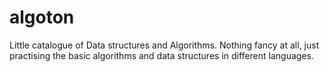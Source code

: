 algoton
=======

Little catalogue of Data structures and Algorithms. 
Nothing fancy at all, just practising the basic algorithms and data structures in different languages.
